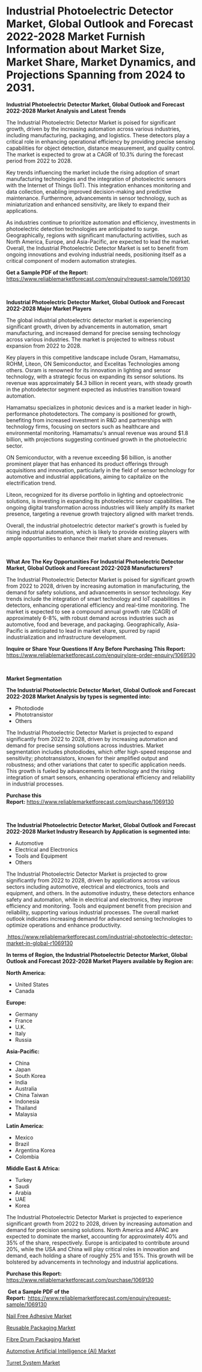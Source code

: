 <p><h1>Industrial Photoelectric Detector Market, Global Outlook and Forecast 2022-2028 Market Furnish Information about Market Size, Market Share, Market Dynamics, and Projections Spanning from 2024 to 2031.</h1></p><p><strong>Industrial Photoelectric Detector Market, Global Outlook and Forecast 2022-2028 Market Analysis and Latest Trends</strong></p>
<p><p>The Industrial Photoelectric Detector Market is poised for significant growth, driven by the increasing automation across various industries, including manufacturing, packaging, and logistics. These detectors play a critical role in enhancing operational efficiency by providing precise sensing capabilities for object detection, distance measurement, and quality control. The market is expected to grow at a CAGR of 10.3% during the forecast period from 2022 to 2028.</p><p>Key trends influencing the market include the rising adoption of smart manufacturing technologies and the integration of photoelectric sensors with the Internet of Things (IoT). This integration enhances monitoring and data collection, enabling improved decision-making and predictive maintenance. Furthermore, advancements in sensor technology, such as miniaturization and enhanced sensitivity, are likely to expand their applications. </p><p>As industries continue to prioritize automation and efficiency, investments in photoelectric detection technologies are anticipated to surge. Geographically, regions with significant manufacturing activities, such as North America, Europe, and Asia-Pacific, are expected to lead the market. Overall, the Industrial Photoelectric Detector Market is set to benefit from ongoing innovations and evolving industrial needs, positioning itself as a critical component of modern automation strategies.</p></p>
<p><strong>Get a Sample PDF of the Report:&nbsp;</strong> <a href="https://www.reliablemarketforecast.com/enquiry/request-sample/1069130">https://www.reliablemarketforecast.com/enquiry/request-sample/1069130</a></p>
<p>&nbsp;</p>
<p><strong>Industrial Photoelectric Detector Market, Global Outlook and Forecast 2022-2028 Major Market Players</strong></p>
<p><p>The global industrial photoelectric detector market is experiencing significant growth, driven by advancements in automation, smart manufacturing, and increased demand for precise sensing technology across various industries. The market is projected to witness robust expansion from 2022 to 2028.</p><p>Key players in this competitive landscape include Osram, Hamamatsu, ROHM, Liteon, ON Semiconductor, and Excelitas Technologies among others. Osram is renowned for its innovation in lighting and sensor technology, with a strategic focus on expanding its sensor solutions. Its revenue was approximately $4.3 billion in recent years, with steady growth in the photodetector segment expected as industries transition toward automation.</p><p>Hamamatsu specializes in photonic devices and is a market leader in high-performance photodetectors. The company is positioned for growth, benefiting from increased investment in R&D and partnerships with technology firms, focusing on sectors such as healthcare and environmental monitoring. Hamamatsu's annual revenue was around $1.8 billion, with projections suggesting continued growth in the photoelectric sector.</p><p>ON Semiconductor, with a revenue exceeding $6 billion, is another prominent player that has enhanced its product offerings through acquisitions and innovation, particularly in the field of sensor technology for automotive and industrial applications, aiming to capitalize on the electrification trend.</p><p>Liteon, recognized for its diverse portfolio in lighting and optoelectronic solutions, is investing in expanding its photoelectric sensor capabilities. The ongoing digital transformation across industries will likely amplify its market presence, targeting a revenue growth trajectory aligned with market trends.</p><p>Overall, the industrial photoelectric detector market's growth is fueled by rising industrial automation, which is likely to provide existing players with ample opportunities to enhance their market share and revenues.</p></p>
<p>&nbsp;</p>
<p><strong>What Are The Key Opportunities For Industrial Photoelectric Detector Market, Global Outlook and Forecast 2022-2028 Manufacturers?</strong></p>
<p><p>The Industrial Photoelectric Detector Market is poised for significant growth from 2022 to 2028, driven by increasing automation in manufacturing, the demand for safety solutions, and advancements in sensor technology. Key trends include the integration of smart technology and IoT capabilities in detectors, enhancing operational efficiency and real-time monitoring. The market is expected to see a compound annual growth rate (CAGR) of approximately 6-8%, with robust demand across industries such as automotive, food and beverage, and packaging. Geographically, Asia-Pacific is anticipated to lead in market share, spurred by rapid industrialization and infrastructure development.</p></p>
<p><strong>Inquire or Share Your Questions If Any Before Purchasing This Report:</strong> <a href="https://www.reliablemarketforecast.com/enquiry/pre-order-enquiry/1069130">https://www.reliablemarketforecast.com/enquiry/pre-order-enquiry/1069130</a></p>
<p>&nbsp;</p>
<p><strong>Market Segmentation</strong></p>
<p><strong>The Industrial Photoelectric Detector Market, Global Outlook and Forecast 2022-2028 Market Analysis by types is segmented into:</strong></p>
<p><ul><li>Photodiode</li><li>Phototransistor</li><li>Others</li></ul></p>
<p><p>The Industrial Photoelectric Detector Market is projected to expand significantly from 2022 to 2028, driven by increasing automation and demand for precise sensing solutions across industries. Market segmentation includes photodiodes, which offer high-speed response and sensitivity; phototransistors, known for their amplified output and robustness; and other variations that cater to specific application needs. This growth is fueled by advancements in technology and the rising integration of smart sensors, enhancing operational efficiency and reliability in industrial processes.</p></p>
<p><strong>Purchase this Report:&nbsp;</strong><a href="https://www.reliablemarketforecast.com/purchase/1069130">https://www.reliablemarketforecast.com/purchase/1069130</a></p>
<p>&nbsp;</p>
<p><strong>The Industrial Photoelectric Detector Market, Global Outlook and Forecast 2022-2028 Market Industry Research by Application is segmented into:</strong></p>
<p><ul><li>Automotive</li><li>Electrical and Electronics</li><li>Tools and Equipment</li><li>Others</li></ul></p>
<p><p>The Industrial Photoelectric Detector Market is projected to grow significantly from 2022 to 2028, driven by applications across various sectors including automotive, electrical and electronics, tools and equipment, and others. In the automotive industry, these detectors enhance safety and automation, while in electrical and electronics, they improve efficiency and monitoring. Tools and equipment benefit from precision and reliability, supporting various industrial processes. The overall market outlook indicates increasing demand for advanced sensing technologies to optimize operations and enhance productivity.</p></p>
<p><a href="https://www.reliablemarketforecast.com/industrial-photoelectric-detector-market-in-global-r1069130">&nbsp;https://www.reliablemarketforecast.com/industrial-photoelectric-detector-market-in-global-r1069130</a></p>
<p><strong>In terms of Region, the Industrial Photoelectric Detector Market, Global Outlook and Forecast 2022-2028 Market Players available by Region are:</strong></p>
<p>
    <p> <strong> North America: </strong>
        <ul>
            <li>United States</li>
            <li>Canada</li>
        </ul>
        </p> 
    <p> <strong> Europe: </strong>
        <ul>
            <li>Germany</li>
            <li>France</li>
            <li>U.K.</li>
            <li>Italy</li>
            <li>Russia</li>
        </ul>
        </p> 
    <p> <strong> Asia-Pacific: </strong>
        <ul>
            <li>China</li>
            <li>Japan</li>
            <li>South Korea</li>
            <li>India</li>
            <li>Australia</li>
            <li>China Taiwan</li>
            <li>Indonesia</li>
            <li>Thailand</li>
            <li>Malaysia</li>
        </ul>
        </p> 
    <p> <strong> Latin America: </strong>
        <ul>
            <li>Mexico</li>
            <li>Brazil</li>
            <li>Argentina Korea</li>
            <li>Colombia</li>
        </ul>
        </p> 
    <p> <strong> Middle East & Africa: </strong>
        <ul>
            <li>Turkey</li>
            <li>Saudi</li>
            <li>Arabia</li>
            <li>UAE</li>
            <li>Korea</li>
        </ul>
    </p>
    </p>
<p><p>The Industrial Photoelectric Detector Market is projected to experience significant growth from 2022 to 2028, driven by increasing automation and demand for precision sensing solutions. North America and APAC are expected to dominate the market, accounting for approximately 40% and 35% of the share, respectively. Europe is anticipated to contribute around 20%, while the USA and China will play critical roles in innovation and demand, each holding a share of roughly 25% and 15%. This growth will be bolstered by advancements in technology and industrial applications.</p></p>
<p><strong>Purchase this Report: </strong><a href="https://www.reliablemarketforecast.com/purchase/1069130">https://www.reliablemarketforecast.com/purchase/1069130</a></p>
<p>&nbsp;<strong>Get a Sample PDF of the Report:&nbsp;&nbsp;</strong><a href="https://www.reliablemarketforecast.com/enquiry/request-sample/1069130">https://www.reliablemarketforecast.com/enquiry/request-sample/1069130</a></p>
<p><strong></strong></p>
<p><p><a href="https://issuu.com/reportprime-2/docs/nail-free-adhesive-market-size-2030_087d390ebbc391">Nail Free Adhesive Market</a></p><p><a href="https://www.linkedin.com/pulse/reusable-packaging-market-forecast-global-trends-analysis-from-ai5zc?trackingId=%2FSn%2FdmOTS8arGE4p5sODHA%3D%3D">Reusable Packaging Market</a></p><p><a href="https://www.linkedin.com/pulse/fibre-drum-packaging-industry-insights-report-analyzing-y695c?trackingId=zp%2BYuKZ7Q0ODrFKu5Ksc%2BA%3D%3D">Fibre Drum Packaging Market</a></p><p><a href="https://medium.com/@abigailakonb356/the-global-automotive-artificial-intelligence-ai-market-is-expected-to-witness-a-compound-52c4cf45b244">Automotive Artificial Intelligence (AI) Market</a></p><p><a href="https://medium.com/@boboko938_76821/the-turret-system-market-is-experiencing-higher-than-anticipated-demand-compared-to-pre-pandemic-a72c1bd8c466">Turret System Market</a></p></p>